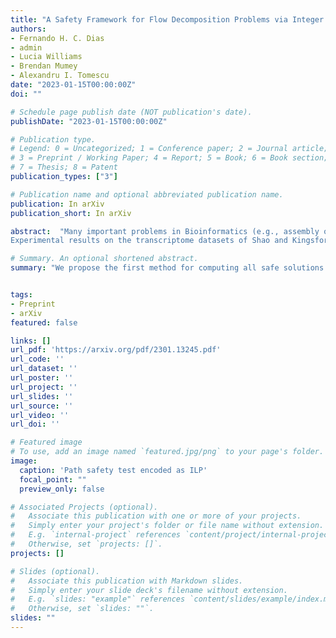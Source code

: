 ```yaml
---
title: "A Safety Framework for Flow Decomposition Problems via Integer Linear Programming"
authors:
- Fernando H. C. Dias
- admin
- Lucia Williams
- Brendan Mumey
- Alexandru I. Tomescu
date: "2023-01-15T00:00:00Z"
doi: ""

# Schedule page publish date (NOT publication's date).
publishDate: "2023-01-15T00:00:00Z"

# Publication type.
# Legend: 0 = Uncategorized; 1 = Conference paper; 2 = Journal article;
# 3 = Preprint / Working Paper; 4 = Report; 5 = Book; 6 = Book section;
# 7 = Thesis; 8 = Patent
publication_types: ["3"]

# Publication name and optional abbreviated publication name.
publication: In arXiv
publication_short: In arXiv

abstract:  "Many important problems in Bioinformatics (e.g., assembly or multi-assembly) admit multiple solutions, while the final objective is to report only one. A common approach to deal with this uncertainty is finding *safe* partial solutions (e.g., contigs) which are common to all solutions. Previous research on safety has focused on polynomially-time solvable problems, whereas many successful and natural models are NP-hard to solve, leaving a lack of *safety tools* for such problems. We propose the first method for computing all safe solutions for an NP-hard problem, *minimum flow decomposition*. We obtain our results by developing a *safety test* for paths based on a general Integer Linear Programming (ILP) formulation. Moreover, we provide implementations with practical optimizations aimed to reduce the total ILP time, the most efficient of these being based on a recursive group-testing procedure.
Experimental results on the transcriptome datasets of Shao and Kingsford (TCBB, 2017) show that all safe paths for minimum flow decompositions correctly recover up to 90% of the full RNA transcripts, which is at least 25% more than previously known safe paths, such as (Caceres et al. TCBB, 2021), (Zheng et al., RECOMB 2021), (Khan et al., RECOMB 2022, ESA 2022). Moreover, despite the NP-hardness of the problem,  we can report all safe paths for 99.8% of the over 27,000 non-trivial graphs of this dataset in only 1.5 hours. Our results suggest that, on perfect data, there is less ambiguity than thought in the notoriously hard RNA assembly problem"

# Summary. An optional shortened abstract.
summary: "We propose the first method for computing all safe solutions for an NP-hard problem, *minimum flow decomposition*. We obtain our results by developing a *safety test* for paths based on a general Integer Linear Programming (ILP) formulation. Moreover, we provide implementations with practical optimizations aimed to reduce the total ILP time. Experimental results on the transcriptome datasets of Shao and Kingsford (TCBB, 2017) show that all safe paths for minimum flow decompositions correctly recover up to 90% of the full RNA transcripts, which is at least 25% more than previously known safe paths. Moreover, despite the NP-hardness of the problem,  we can report all safe paths for 99.8% of the over 27,000 non-trivial graphs of this dataset in only 1.5 hours."


tags:
- Preprint
- arXiv
featured: false

links: []
url_pdf: 'https://arxiv.org/pdf/2301.13245.pdf'
url_code: ''
url_dataset: ''
url_poster: ''
url_project: ''
url_slides: ''
url_source: ''
url_video: ''
url_doi: ''

# Featured image
# To use, add an image named `featured.jpg/png` to your page's folder.
image:
  caption: 'Path safety test encoded as ILP'
  focal_point: ""
  preview_only: false

# Associated Projects (optional).
#   Associate this publication with one or more of your projects.
#   Simply enter your project's folder or file name without extension.
#   E.g. `internal-project` references `content/project/internal-project/index.md`.
#   Otherwise, set `projects: []`.
projects: []

# Slides (optional).
#   Associate this publication with Markdown slides.
#   Simply enter your slide deck's filename without extension.
#   E.g. `slides: "example"` references `content/slides/example/index.md`.
#   Otherwise, set `slides: ""`.
slides: ""
---
```

